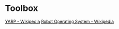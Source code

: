 # Toolbox

[YARP - Wikipedia](https://en.wikipedia.org/wiki/YARP)
[Robot Operating System - Wikipedia](https://en.wikipedia.org/wiki/Robot_Operating_System)
